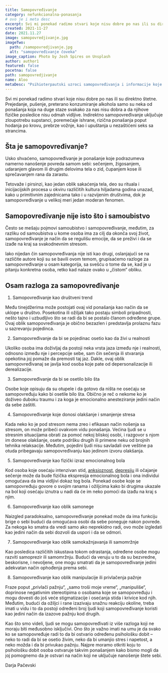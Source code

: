 ```yaml
---
title: Samopovređivanje
category: nefunkcionalna-ponasanja
# ovo je i meta desc
excerpt: Svi mi ponekad radimo stvari koje nisu dobre po nas ili su direktno štetne
created: 2021-11-27
date: 2021.11.27
image: samopovredjivanje.jpg
imageTwo:
  path: /samopovredjivanje.jpg
  alt: "samopovređivanje čoveka"
image_caption: Photo by Josh Spires on Unsplash
author: author1
featured: false
pocetna: false
path: samopovredjivanje
name: Aloo
metaDesc: "Psihioterpautski uzroci samopovređivanja i informacije koje bi pomogle onima koji se samopovređuju da pronađu pomoć."
---
```




Svi mi ponekad radimo stvari koje nisu dobre po nas ili su direktno štetne. Prejedanje, pušenje, preterano konzumiranje alkohola samo su neka od ponašanja koja na duge staze svakako za nas nisu dobra a da njihove fizičke posledice nisu odmah vidljive. Indirektno samopovređivanje uključuje zloupotrebu supstanci, poremećaje ishrane, rizična ponašanja poput hodanja po krovu, prebrze vožnje, kao i upuštanja u nezaštićeni seks sa strancima.

## Šta je samopovređivanje?

Usko shvaćeno, samopovređivanje je ponašanje koje podrazumeva namerno nanošenje povreda samom sebi: sečenjem, žigosanjem, udaranjem glavom ili drugim delovima tela o zid, čupanjem kose ili sprečavanjem rana da zarastu. 

Tetovaže i pirsinzi, kao jedan oblik sakaćenja tela, deo su rituala i inicijacijskih procesa u okviru različitih kultura hiljadama godina unazad, kako u primitivnim zajednicama tako i u razvijenim društvima, dok je samopovređivanje u velikoj meri jedan moderan fenomen.

## Samopovređivanje nije isto što i samoubistvo

Često se mešaju pojmovi samoubistvo i samopovređivanje, međutim, za razliku od samoubistva u kome osoba ima za cilj da okonča svoj život, samopovređivanje je način da se regulišu emocije, da se preživi i da se izađe na kraj sa svakodnevnim stresom.

Iako nijedan čin samopovređivanja nije isti kao drugi, oslanjajući se na različite autore koji su se bavili ovom temom, grupisaćemo razloge za samopovređivanje u osam kategorija, sa svešću o tome da se, kad je u pitanju konkretna osoba, retko kad nalaze ovako u „čistom“ obliku. 

## Osam razloga za samopovređivanje

1. Samopovređivanje kao društveni trend

Među tinejdžerima može postojati ovaj vid ponašanja kao način da se uklope u društvo. Posekotina ili ožiljak tako postaju simboli pripadnosti, nešto tajno i uzbudljivo što se radi da bi se postalo članom određene grupe. Ovaj oblik samopovređivanja je obično bezazlen i predstavlja prolaznu fazu u sazrevanju pojedinca.  

2. Samopovređivanje da bi se pojedinac osetio kao da živi u realnosti

Ukoliko osoba ima doživljaj da postoji neka vrsta jaza između nje i realnosti, odnosno između nje i percepcije sebe, sam čin sečenja ili stvaranja opekotina joj pomaže da premosti taj jaz. Dakle, ovaj oblik samopovređivanaj se javlja kod osoba koje pate od depersonalizacije ili derealizacije.

3. Samopovređivanje da bi se osetilo bilo šta

Osobe koje opisuju da su otupele i da gotovo da ništa ne osećaju se samopovređuju kako bi osetile bilo šta. Obično je reč o nekome ko je doživeo duboku traumu i za koga je emocionalno anesteziranje jedini način da sebe zaštiti.

4. Samopovređivanje koje donosi olakšanje i smanjenje stresa

Kada neko ko je pod stresom nema zreo i efikasan način nošenja sa stresom, on može pribeći ovakvom vidu ponašanja. Većina ljudi se u stresnim situacijama obrati za pomoć nekoj bliskoj osobi, i razgovor s njom im donese olakšanje, osete podršku drugih ili primene neku od brojnih tehnika relaksacije. Međutim, pojedini ljudi nisu savladali ove veštine pa otuda pribegavaju samopovređivanju kao jedinom izvoru olakšanja.

5. Samopovređivanje kao fizički izraz emocionalnog bola

Kod osoba koje osećaju intenzivan stid, [anksioznost](/blog/anksioznost-i-anksiozni-poremecaji/sta-je-aksioznost/), [depresiju](/blog/depresija/depresivna-anskiozna-stanja-danas-licna-zapazanja/) ili očajanje sečenje može da bude fizička ekspresija emocionalnog bola i ona individui omogućava da ima vidljivi dokaz tog bola. Ponekad osobe koje se samopovređuju govore o svojim ranama i ožiljcima kako bi drugima ukazale na bol koji osećaju iznutra u nadi da će im neko pomoći da izađu na kraj s njim.

6. Samopovređivanje kao oblik samonege

Naizgled paradoksalno, samopovređivanje ponekad može da ima funkciju brige o sebi budući da omogućava osobi da sebe poneguje nakon povrede. Za nekoga ko smatra da vredi samo ako neprekidno radi, ovo može izgledati kao jedini način da sebi dozvoli da uspori i da se odmori.

7. Samopovređivanje kao oblik samokažnjavanja ili samomržnje

Kao posledica različitih iskustava tokom odrastanja, određene osobe mogu razviti samoprezir ili samomržnju. Budući da veruju u to da su bezvredne, beskorisne, i nevoljene, one mogu smatrati da je samopovređivanje jedini adekvatan način ophođenja prema sebi.

8. Samopovređivanje kao oblik manipulacije ili privlačenja pažnje

Fraze poput „privlači pažnju“, „samo troši moje vreme“, „manipuliše“, doprinose negativnim stereotipima o osobama koje se samopovređuju i mogu dovesti do još veće stigmatizacije i osećanja stida i krivice kod njih. Međutim, budući da ožiljci i rane izazivaju snažnu reakciju okoline, treba imati u vidu i to da postoji određeni broj ljudi koji samopovređivanje koristi kao jedini način da izazove pažnju kod drugih. 

Kao što smo videli, ljudi se mogu samopovređivati iz više razloga koji ne moraju biti međusobno isključivi. Ono što je važno imati na umu je da svako ko se samopovređuje radi to da bi ostvario određenu psihološku dobit – neko to radi da bi se osetio živim, neko da bi umanjio stres i napetost, a neko možda i da bi privukao pažnju. Najpre moramo otkriti koju to psihološku dobit osoba ostvaruje takvim ponašanjem kako bismo mogli da joj pomognemo da je ostvari na način koji ne uključuje nanošenje štete sebi.


Darja Pačevski

